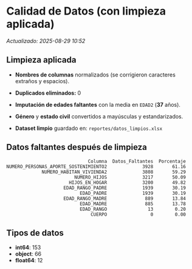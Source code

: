 # Calidad de Datos (con limpieza aplicada)

_Actualizado: 2025-08-29 10:52_



## Limpieza aplicada

- **Nombres de columnas** normalizados (se corrigieron caracteres extraños y espacios).

- **Duplicados eliminados:** 0

- **Imputación de edades faltantes** con la media en `EDAD2` (**37** años).

- **Género** y **estado civil** convertidos a mayúsculas y estandarizados.

- **Dataset limpio** guardado en: `reportes/datos_limpios.xlsx`



## Datos faltantes después de limpieza

```
                              Columna  Datos_Faltantes  Porcentaje
NUMERO_PERSONAS_APORTE_SOSTENIMIENTO2             3928       61.16
             NUMERO_HABITAN_VIVIENDA2             3808       59.29
                         NUMERO_HIJOS             3217       50.09
                       HIJOS_EN_HOGAR             3200       49.82
                     EDAD_RANGO_PADRE             1939       30.19
                           EDAD_PADRE             1939       30.19
                     EDAD_RANGO_MADRE              889       13.84
                           EDAD_MADRE              885       13.78
                           EDAD_RANGO               13        0.20
                               CUERPO                0        0.00
```



## Tipos de datos

- **int64**: 153
- **object**: 66
- **float64**: 12